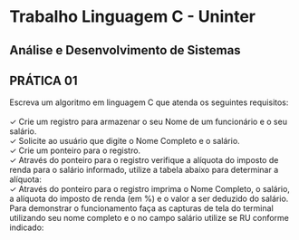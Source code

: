 # Trabalho Linguagem C - Uninter
## Análise e Desenvolvimento de Sistemas


## PRÁTICA 01
Escreva um algoritmo em linguagem C que atenda os seguintes requisitos:</br></br>
✓ Crie um registro para armazenar o seu Nome de um funcionário e o seu salário.</br>
✓ Solicite ao usuário que digite o Nome Completo e o salário.</br>
✓ Crie um ponteiro para o registro.</br>
✓ Através do ponteiro para o registro verifique a alíquota do imposto de renda para o salário informado, utilize a tabela abaixo para determinar a alíquota:</br>
✓ Através do ponteiro para o registro imprima o Nome Completo, o salário, a alíquota do imposto de renda (em %) e o valor a ser deduzido do salário. Para demonstrar o funcionamento faça as capturas de tela do terminal utilizando seu nome completo e o no campo salário utilize se RU conforme indicado:

